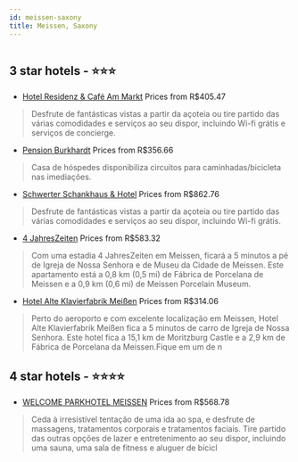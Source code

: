 ```yaml
---
id: meissen-saxony
title: Meissen, Saxony
---
```


<center><img src="https://i.travelapi.com/hotels/1000000/40000/34700/34654/950c557e_z.jpg" alt="" /></center>


##  3 star hotels - ⭐️⭐️⭐️

-    [Hotel Residenz & Café Am Markt](https://www.hurb.com/br/aud/https://www.hurb.com/br/hotels/meissen/hotel-residenz-cafe-am-markt-HT-9LX1?cmp=18055) Prices from R$405.47
   > Desfrute de fantásticas vistas a partir da açoteia ou tire partido das várias comodidades e serviços ao seu dispor, incluindo Wi-fi grátis e serviços de concierge.
-    [Pension Burkhardt](https://www.hurb.com/br/aud/https://www.hurb.com/br/hotels/meissen/pension-burkhardt-HT-ZWLM?cmp=18055) Prices from R$356.66
   > Casa de hóspedes disponibiliza circuitos para caminhadas/bicicleta nas imediações.
-    [Schwerter Schankhaus & Hotel](https://www.hurb.com/br/aud/https://www.hurb.com/br/hotels/meissen/schwerter-schankhaus-hotel-HT-QC3E?cmp=18055) Prices from R$862.76
   > Desfrute de fantásticas vistas a partir da açoteia ou tire partido das várias comodidades e serviços ao seu dispor, incluindo Wi-fi grátis.
-    [4 JahresZeiten](https://www.hurb.com/br/aud/https://www.hurb.com/br/hotels/meissen/4-jahreszeiten-HT-65DO?cmp=18055) Prices from R$583.32
   > Com uma estadia 4 JahresZeiten em Meissen, ficará a 5 minutos a pé de Igreja de Nossa Senhora e de Museu da Cidade de Meissen. Este apartamento está a 0,8 km (0,5 mi) de Fábrica de Porcelana de Meissen e a 0,9 km (0,6 mi) de Meissen Porcelain Museum.
-    [Hotel Alte Klavierfabrik Meißen](https://www.hurb.com/br/aud/https://www.hurb.com/br/hotels/meissen/hotel-alte-klavierfabrik-meissen-HT-5LPH?cmp=18055) Prices from R$314.06
   > Perto do aeroporto e com excelente localização em Meissen, Hotel Alte Klavierfabrik Meißen fica a 5 minutos de carro de Igreja de Nossa Senhora.  Este hotel fica a 15,1 km de Moritzburg Castle e a 2,9 km de Fábrica de Porcelana da Meissen.Fique em um de n

##  4 star hotels - ⭐️⭐️⭐️⭐️

-    [WELCOME PARKHOTEL MEISSEN](https://www.hurb.com/br/aud/https://www.hurb.com/br/hotels/meissen/welcome-parkhotel-meissen-HT-CKRC?cmp=18055) Prices from R$568.78
   > Ceda à irresistível tentação de uma ida ao spa, e desfrute de massagens, tratamentos corporais e tratamentos faciais. Tire partido das outras opções de lazer e entretenimento ao seu dispor, incluindo uma sauna, uma sala de fitness e aluguer de bicicl
